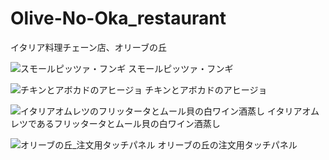 # Olive-No-Oka_restaurant
イタリア料理チェーン店、オリーブの丘

![スモールピッツァ・フンギ](https://user-images.githubusercontent.com/20723919/121839634-8556d600-cd15-11eb-9d86-3c4588d7041c.JPG)
スモールピッツァ・フンギ

![チキンとアボカドのアヒージョ](https://user-images.githubusercontent.com/20723919/121839637-86880300-cd15-11eb-978f-45ae68b81d88.JPG)
チキンとアボカドのアヒージョ

![イタリアオムレツのフリッタータとムール貝の白ワイン酒蒸し](https://user-images.githubusercontent.com/20723919/121839622-7c660480-cd15-11eb-8a5f-4a950e15f002.JPG)
イタリアオムレツであるフリッタータとムール貝の白ワイン酒蒸し

![オリーブの丘_注文用タッチパネル](https://user-images.githubusercontent.com/20723919/121839633-8425a900-cd15-11eb-9419-3fadfdece0e0.JPG)
オリーブの丘の注文用タッチパネル

